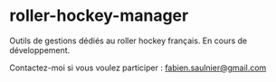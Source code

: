 roller-hockey-manager
=====================

Outils de gestions dédiés au roller hockey français.
En cours de développement.

Contactez-moi si vous voulez participer : fabien.saulnier@gmail.com
